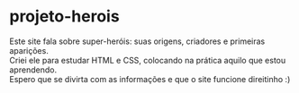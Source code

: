 # projeto-herois
 Este site fala sobre super-heróis: suas origens, criadores e primeiras aparições. <br>
 Criei ele para estudar HTML e CSS, colocando na prática aquilo que estou aprendendo. <br>
 Espero que se divirta com as informações e que o site funcione direitinho :)
